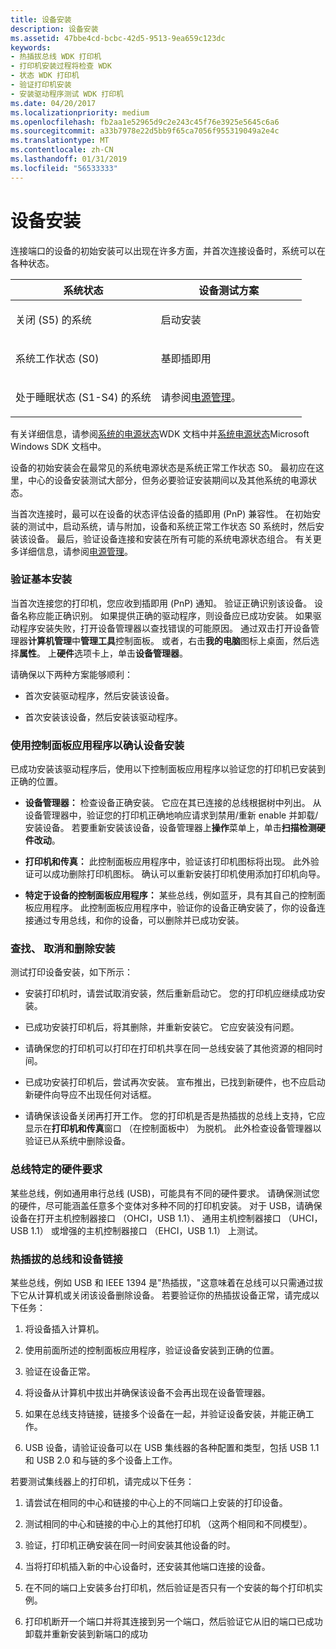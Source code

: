```yaml
---
title: 设备安装
description: 设备安装
ms.assetid: 47bbe4cd-bcbc-42d5-9513-9ea659c123dc
keywords:
- 热插拔总线 WDK 打印机
- 打印机安装过程将检查 WDK
- 状态 WDK 打印机
- 验证打印机安装
- 安装驱动程序测试 WDK 打印机
ms.date: 04/20/2017
ms.localizationpriority: medium
ms.openlocfilehash: fb2aa1e52965d9c2e243c45f76e3925e5645c6a6
ms.sourcegitcommit: a33b7978e22d5bb9f65ca7056f955319049a2e4c
ms.translationtype: MT
ms.contentlocale: zh-CN
ms.lasthandoff: 01/31/2019
ms.locfileid: "56533333"
---
```

# <a name="device-installation"></a>设备安装


连接端口的设备的初始安装可以出现在许多方面，并首次连接设备时，系统可以在各种状态。

<table>
<colgroup>
<col width="50%" />
<col width="50%" />
</colgroup>
<thead>
<tr class="header">
<th>系统状态</th>
<th>设备测试方案</th>
</tr>
</thead>
<tbody>
<tr class="odd">
<td><p>关闭 (S5) 的系统</p></td>
<td><p>启动安装</p></td>
</tr>
<tr class="even">
<td><p>系统工作状态 (S0)</p></td>
<td><p>基即插即用</p></td>
</tr>
<tr class="odd">
<td><p>处于睡眠状态 (S1-S4) 的系统</p></td>
<td><p>请参阅<a href="power-management.md" data-raw-source="[Power Management](power-management.md)">电源管理</a>。</p></td>
</tr>
</tbody>
</table>

 

有关详细信息，请参阅[系统的电源状态](https://msdn.microsoft.com/library/windows/hardware/ff564571)WDK 文档中并[系统电源状态](https://go.microsoft.com/fwlink/p/?linkid=51899)Microsoft Windows SDK 文档中。

设备的初始安装会在最常见的系统电源状态是系统正常工作状态 S0。 最初应在这里，中心的设备安装测试大部分，但务必要验证安装期间以及其他系统的电源状态。

当首次连接时，最可以在设备的状态评估设备的插即用 (PnP) 兼容性。 在初始安装的测试中，启动系统，请与附加，设备和系统正常工作状态 S0 系统时，然后安装该设备。 最后，验证设备连接和安装在所有可能的系统电源状态组合。 有关更多详细信息，请参阅[电源管理](power-management.md)。

### <a name="verifying-basic-installation"></a>验证基本安装

当首次连接您的打印机，您应收到插即用 (PnP) 通知。 验证正确识别该设备。 设备名称应能正确识别。 如果提供正确的驱动程序，则设备应已成功安装。 如果驱动程序安装失败，打开设备管理器以查找错误的可能原因。 通过双击打开设备管理器**计算机管理**中**管理工具**控制面板。 或者，右击**我的电脑**图标上桌面，然后选择**属性**。 上**硬件**选项卡上，单击**设备管理器**。

请确保以下两种方案能够顺利：

-   首次安装驱动程序，然后安装该设备。

-   首次安装该设备，然后安装该驱动程序。

### <a name="using-control-panel-applications-to-confirm-device-installation"></a>使用控制面板应用程序以确认设备安装

已成功安装该驱动程序后，使用以下控制面板应用程序以验证您的打印机已安装到正确的位置。

-   **设备管理器：** 检查设备正确安装。 它应在其已连接的总线根据树中列出。 从设备管理器中，验证您的打印机正确地响应请求到禁用/重新 enable 并卸载/安装设备。 若要重新安装该设备，设备管理器上**操作**菜单上，单击**扫描检测硬件改动**。

-   **打印机和传真：** 此控制面板应用程序中，验证该打印机图标将出现。 此外验证可以成功删除打印机图标。 确认可以重新安装打印机使用添加打印机向导。

-   **特定于设备的控制面板应用程序：** 某些总线，例如蓝牙，具有其自己的控制面板应用程序。 此控制面板应用程序中，验证你的设备正确安装了，你的设备连接通过专用总线，和你的设备，可以删除并已成功安装。

### <a name="finding-canceling-and-deleting-installations"></a>查找、 取消和删除安装

测试打印设备安装，如下所示：

-   安装打印机时，请尝试取消安装，然后重新启动它。 您的打印机应继续成功安装。

-   已成功安装打印机后，将其删除，并重新安装它。 它应安装没有问题。

-   请确保您的打印机可以打印在打印机共享在同一总线安装了其他资源的相同时间。

-   已成功安装打印机后，尝试再次安装。 宣布推出，已找到新硬件，也不应启动新硬件向导应不出现任何对话框。

-   请确保该设备关闭再打开工作。 您的打印机是否是热插拔的总线上支持，它应显示在**打印机和传真**窗口 （在控制面板中） 为脱机。 此外检查设备管理器以验证已从系统中删除设备。

### <a name="bus-specific-hardware-requirements"></a>总线特定的硬件要求

某些总线，例如通用串行总线 (USB)，可能具有不同的硬件要求。 请确保测试您的硬件，尽可能涵盖任意多个变体对多种不同的打印机安装。 对于 USB，请确保设备在打开主机控制器接口 （OHCI，USB 1.1）、 通用主机控制器接口 （UHCI，USB 1.1） 或增强的主机控制器接口 （EHCI，USB 1.1） 上测试。

### <a name="hot-pluggable-buses-and-device-chaining"></a>热插拔的总线和设备链接

某些总线，例如 USB 和 IEEE 1394 是"热插拔，"这意味着在总线可以只需通过拔下它从计算机或关闭该设备删除设备。 若要验证你的热插拔设备正常，请完成以下任务：

1.  将设备插入计算机。

2.  使用前面所述的控制面板应用程序，验证设备安装到正确的位置。

3.  验证在设备正常。

4.  将设备从计算机中拔出并确保该设备不会再出现在设备管理器。

5.  如果在总线支持链接，链接多个设备在一起，并验证设备安装，并能正确工作。

6.  USB 设备，请验证设备可以在 USB 集线器的各种配置和类型，包括 USB 1.1 和 USB 2.0 和与链的多个设备上工作。

若要测试集线器上的打印机，请完成以下任务：

1.  请尝试在相同的中心和链接的中心上的不同端口上安装的打印设备。

2.  测试相同的中心和链接的中心上的其他打印机 （这两个相同和不同模型）。

3.  验证，打印机正确安装在同一时间安装其他设备的时。

4.  当将打印机插入新的中心设备时，还安装其他端口连接的设备。

5.  在不同的端口上安装多台打印机，然后验证是否只有一个安装的每个打印机实例。

6.  打印机断开一个端口并将其连接到另一个端口，然后验证它从旧的端口已成功卸载并重新安装到新端口的成功

 

 




